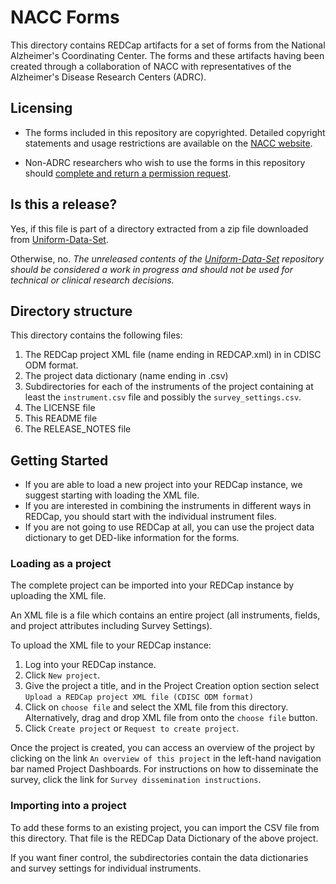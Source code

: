 # NACC Forms

This directory contains REDCap artifacts for a set of forms from the National Alzheimer's Coordinating Center.
The forms and these artifacts having been created through a collaboration of NACC with representatives of the Alzheimer's Disease Research Centers (ADRC).

## Licensing

- The forms included in this repository are copyrighted.
  Detailed copyright statements and usage restrictions are available on the [NACC website](https://naccdata.org/data-collection/guidelines-copyright).

- Non-ADRC researchers who wish to use the forms in this repository should [complete and return a permission request](https://files.alz.washington.edu/nacc-permission-form.pdf).

## Is this a release?

Yes, if this file is part of a directory extracted from a zip file downloaded from [Uniform-Data-Set](https://github.com/naccdata/uniform-data-set/releases).

Otherwise, no.
*The unreleased contents of the [Uniform-Data-Set](https://github.com/naccdata/uniform-data-set) repository should be considered a work in progress and should not be used for technical or clinical research decisions.*

## Directory structure

This directory contains the following files:

1. The REDCap project XML file (name ending in REDCAP.xml) in in CDISC ODM format.
2. The project data dictionary (name ending in .csv)
3. Subdirectories for each of the instruments of the project containing at least the `instrument.csv` file and possibly the `survey_settings.csv`.
3. The LICENSE file
4. This README file
5. The RELEASE_NOTES file

## Getting Started

- If you are able to load a new project into your REDCap instance, we suggest starting with loading the XML file.
- If you are interested in combining the instruments in different ways in REDCap, you should start with the individual instrument files.
- If you are not going to use REDCap at all, you can use the project data dictionary to get DED-like information for the forms.

### Loading as a project

The complete project can be imported into your REDCap instance by uploading the XML file.

An XML file is a file which contains an entire project (all instruments, fields, and project attributes including Survey Settings).

To upload the XML file to your REDCap instance:

1. Log into your REDCap instance.
2. Click `New project`.
3. Give the project a title, and in the Project Creation option section select `Upload a REDCap project XML file (CDISC ODM format)`
4. Click on `choose file` and select the XML file from this directory.
   Alternatively, drag and drop XML file from onto the `choose file` button.
5. Click `Create project` or `Request to create project`.

Once the project is created, you can access an overview of the project by clicking on the link `An overview of this project` in the left-hand navigation bar named Project Dashboards. 
For instructions on how to disseminate the survey, click the link for `Survey dissemination instructions`.

### Importing into a project

To add these forms to an existing project, you can import the CSV file from this directory. That file is the REDCap Data Dictionary of the above project.

If you want finer control, the subdirectories contain the data dictionaries and survey settings for individual instruments.
